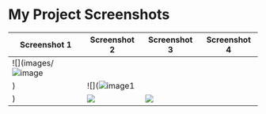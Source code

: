 # My Project Screenshots

| Screenshot 1 | Screenshot 2 | Screenshot 3 | Screenshot 4 |
|--------------|--------------|--------------|--------------|
| ![](images/![image](https://github.com/user-attachments/assets/9407a326-efce-48e8-a334-7ee5fb7a5b8a)
) | ![](![image1](https://github.com/user-attachments/assets/cfbbf53c-f816-4539-8c0c-c5bec62c73a0)
) | ![](images/screen3.png) | ![](images/screen4.png) |
